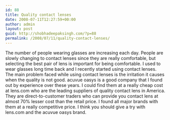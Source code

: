 ```yaml
---
id: 88
title: Quality contact lenses
date: 2008-07-11T12:27:59+00:00
author: admin
layout: post
guid: http://shobhadeepaksingh.com/?p=88
permalink: /2008/07/11/quality-contact-lenses/
---
```

The number of people wearing glasses are increasing each day. People are slowly changing to contact lenses since they are really comfortable, but selecting the best pair of lens is important for being comfortable. I used to wear glasses long time back and I recently started using contact lenses. The main problem faced while using contact lenses is the irritation it causes when the quality is not good. acuvue oasys is a good company that I found out by experience over these years. I could find them at a really cheap cost at lens.com who are the leading suppliers of quality contact lens in America. They are direct-to-customer traders who can provide you contact lens at almost 70% lesser cost than the retail price. I found all major brands with them at a really competitive price. I think you should give a try with lens.com and the acuvue oasys brand.